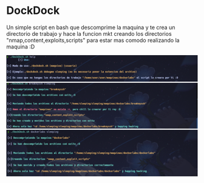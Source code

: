 # DockDock
Un simple script en bash que descomprime la maquina y te crea un directorio de trabajo y hace la funcion mkt creando los directorios "nmap,content,exploits,scripts" para estar mas comodo realizando la maquina :D

<img src="Imagenes/Panel_de_ayuda.png" />

<img src="Imagenes/Crea_directorios.png" />

<img src="Imagenes/yayy.png" />
